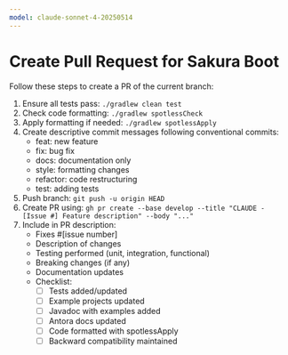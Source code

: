 ```yaml
---
model: claude-sonnet-4-20250514
---
```


# Create Pull Request for Sakura Boot

Follow these steps to create a PR of the current branch:

1. Ensure all tests pass: `./gradlew clean test`
2. Check code formatting: `./gradlew spotlessCheck`
3. Apply formatting if needed: `./gradlew spotlessApply`
4. Create descriptive commit messages following conventional commits:
    - feat: new feature
    - fix: bug fix
    - docs: documentation only
    - style: formatting changes
    - refactor: code restructuring
    - test: adding tests
5. Push branch: `git push -u origin HEAD`
6. Create PR using: `gh pr create --base develop --title "CLAUDE - [Issue #] Feature description" --body "..."`
7. Include in PR description:
    - Fixes #[issue number]
    - Description of changes
    - Testing performed (unit, integration, functional)
    - Breaking changes (if any)
    - Documentation updates
    - Checklist:
        - [ ] Tests added/updated
        - [ ] Example projects updated
        - [ ] Javadoc with examples added
        - [ ] Antora docs updated
        - [ ] Code formatted with spotlessApply
        - [ ] Backward compatibility maintained